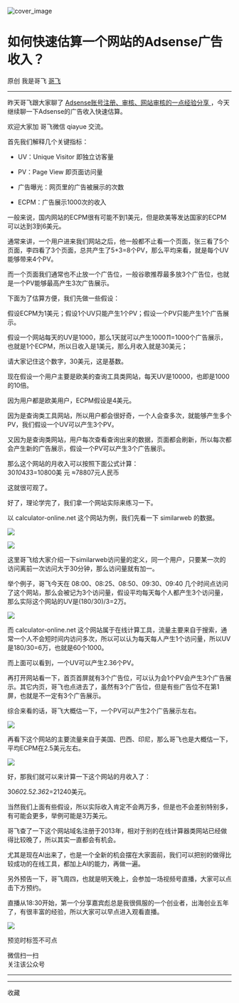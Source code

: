 ![cover_image](https://mmbiz.qpic.cn/sz_mmbiz_jpg/LBrX00GQeicv0uicvFqtjzE0ibonXj6NY4XSGZqvVmrBXONqkt7SNRDz6FJe0IC65icI6N3iaaBJUj8HjWftthzxGGw/0?wx_fmt=jpeg)

#  如何快速估算一个网站的Adsense广告收入？

原创  我是哥飞  [ 哥飞 ](javascript:void\(0\);)

__ _ _ _ _

昨天哥飞跟大家聊了 [ Adsense账号注册、审核、网站审核的一点经验分享
](http://mp.weixin.qq.com/s?__biz=MjM5OTIzMzYyMA==&mid=2650079908&idx=1&sn=516d4cbd45f33d6946b34a9f2c9ed8ef&chksm=bf3f339f8848ba8923c8e5d767d5a93b341ec1ed6fd0afbe44addad4a1e7cb1e6871724b97ca&scene=21#wechat_redirect)
，今天继续聊一下Adsense的广告收入快速估算。

欢迎大家加  哥飞微信 qiayue 交流。

首先我们解释几个关键指标：  

  * UV：Unique Visitor 即独立访客量 

  * PV：Page View 即页面访问量 

  * 广告曝光：网页里的广告被展示的次数   

  * ECPM：广告展示1000次的收入   

  

一般来说，国内网站的ECPM很有可能不到1美元，但是欧美等发达国家的ECPM可以达到3到6美元。

通常来讲，一个用户进来我们网站之后，他一般都不止看一个页面，张三看了5个页面，李四看了3个页面，总共产生了5+3=8个PV，那么平均来看，就是每个UV能够带来4个PV。

而一个页面我们通常也不止放一个广告位，一般谷歌推荐最多放3个广告位，也就是一个PV能够最高产生3次广告展示。  

下面为了估算方便，我们先做一些假设：

假设ECPM为1美元；假设1个UV只能产生1个PV；假设一个PV只能产生1个广告展示。

假设一个网站每天的UV是1000，那么1天就可以产生1000*1*1=1000个广告展示，也就是1个ECPM，所以日收入是1美元，那么月收入就是30美元；

请大家记住这个数字，30美元，这是基数。

现在假设一个用户主要是欧美的查询工具类网站，每天UV是10000，也即是1000的10倍。  

因为用户都是欧美用户，ECPM假设是4美元。  

因为是查询类工具网站，所以用户都会很好奇，一个人会查多次，就能够产生多个PV，我们假设一个UV可以产生3个PV。

又因为是查询类网站，用户每次查看查询出来的数据，页面都会刷新，所以每次都会产生新的广告展示，假设一个PV可以产生3个广告展示。  

那么这个网站的月收入可以按照下面公式计算：  
30*10*4*3*3=10800美  元  ≈78807元人民币  

这就很可观了。  

好了，理论学完了，我们拿一个网站实际来练习一下。  

以 calculator-online.net 这个网站为例，我们先看一下 similarweb 的数据。

![](https://mmbiz.qpic.cn/sz_mmbiz_png/LBrX00GQeicv0uicvFqtjzE0ibonXj6NY4XPpfdO2j3Xtt2a8kx3FjFzyszKqiaO9IxZ8Zxjm4Y4VAP4fFSfv0I2Ow/640?wx_fmt=png)

![](https://mmbiz.qpic.cn/sz_mmbiz_png/LBrX00GQeicv0uicvFqtjzE0ibonXj6NY4XYVTumDibcLGHJpibdDeicYNyeJ4WY8gxqpGLkD41pXD31gLlvicF97BKPQ/640?wx_fmt=png)

这里哥飞给大家介绍一下similarweb访问量的定义，同一个用户，只要某一次的访问离前一次访问大于30分钟，那么访问量就有加一。

举个例子，哥飞今天在 08:00、08:25、08:50、09:30、09:40
几个时间点访问了这个网站，那么会被记为3个访问量，假设平均每天每个人都产生3个访问量，那么实际这个网站的UV是(180/30)/3=2万。

![](https://mmbiz.qpic.cn/sz_mmbiz_png/LBrX00GQeicv0uicvFqtjzE0ibonXj6NY4XzLiarE3nLLQC20majbxibhky0uIrTLjX3461pwsPOwibZcq66YYkiaUSeQ/640?wx_fmt=png)

而  calculator-online.net
这个网站属于在线计算工具，流量主要来自于搜索，通常一个人不会短时间内访问多次，所以可以认为每天每人产生1个访问量，所以UV是180/30=6万，也就是60个1000。  

而上面可以看到，一个UV可以产生2.36个PV。

再打开网站看一下，首页首屏就有3个广告位，可以认为会1个PV会产生3个广告展示。其它内页，哥飞也点进去了，虽然有3个广告位，但是有些广告位不在第1屏，也就是不一定有3个广告展示。

综合来看的话，哥飞大概估一下，一个PV可以产生2个广告展示左右。

![](https://mmbiz.qpic.cn/sz_mmbiz_png/LBrX00GQeicv0uicvFqtjzE0ibonXj6NY4Xa44HHNULBvzHABPYr121ogicb3ICAjC1BCr2iceSmB8U0CjeppqbGcsQ/640?wx_fmt=png)

再看下这个网站的主要流量来自于美国、巴西、印尼，那么哥飞也是大概估一下，平均ECPM在2.5美元左右。

![](https://mmbiz.qpic.cn/sz_mmbiz_png/LBrX00GQeicv0uicvFqtjzE0ibonXj6NY4XVLss7384Iic1N55AVVn0KehEWxbTVyDuvMl7wa3vZibIAytd30BfUBGw/640?wx_fmt=png)

好，那我们就可以来计算一下这个网站的月收入了：

30*60*2.5*2.36*2=21240美元。  

当然我们上面有些假设，所以实际收入肯定不会两万多，但是也不会差别特别多，有可能会更多，举例可能是3万美元。  

哥飞查了一下这个网站域名注册于2013年，相对于别的在线计算器类网站已经做得比较晚了，所以其实一直都会有机会。  

尤其是现在AI出来了，也是一个全新的机会摆在大家面前，我们可以把别的做得比较成功的在线工具，都加上AI的能力，再做一遍。

另外预告一下，哥飞周四，也就是明天晚上，会参加一场视频号直播，大家可以点击下方预约。  

直播从18:30开始，第一个分享嘉宾彪总是我很佩服的一个创业者，出海创业五年了，有很丰富的经验，所以大家可以早点进入观看直播。

![](https://mmbiz.qpic.cn/sz_mmbiz_jpg/LBrX00GQeicv0uicvFqtjzE0ibonXj6NY4XnuWGIhmWZEpxa932PzLEpLWHUsyFuYM7ruC1mFicq9CXWKydVmbxYMg/640?wx_fmt=jpeg)

预览时标签不可点

微信扫一扫  
关注该公众号





****



****



  收藏

